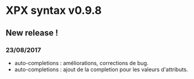 # XPX syntax v0.9.8

## New release !

### 23/08/2017
* auto-completions : améliorations, corrections de bug.
* auto-completions : ajout de la completion pour les valeurs d'attributs.

